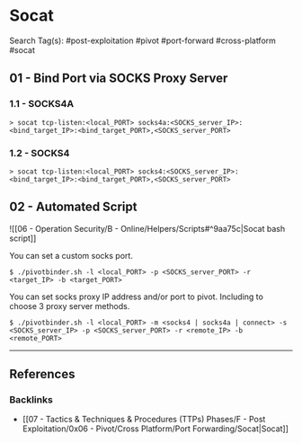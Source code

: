 # Socat

Search Tag(s): #post-exploitation #pivot #port-forward #cross-platform #socat

## 01 - Bind Port via SOCKS Proxy Server

### 1.1 - SOCKS4A

```
> socat tcp-listen:<local_PORT> socks4a:<SOCKS_server_IP>:<bind_target_IP>:<bind_target_PORT>,<SOCKS_server_PORT>
```

### 1.2 - SOCKS4

```
> socat tcp-listen:<local_PORT> socks4:<SOCKS_server_IP>:<bind_target_IP>:<bind_target_PORT>,<SOCKS_server_PORT>
```

## 02 - Automated Script

![[06 - Operation Security/B - Online/Helpers/Scripts#^9aa75c|Socat bash script]]

You can set a custom socks port.

```
$ ./pivotbinder.sh -l <local_PORT> -p <SOCKS_server_PORT> -r <target_IP> -b <target_PORT>
```

You can set socks proxy IP address and/or port to pivot. Including to choose 3 proxy server methods.

```
$ ./pivotbinder.sh -l <local_PORT> -m <socks4 | socks4a | connect> -s <SOCKS_server_IP> -p <SOCKS_server_PORT> -r <remote_IP> -b <remote_PORT>
```

---
## References

### Backlinks

- [[07 - Tactics & Techniques & Procedures (TTPs) Phases/F - Post Exploitation/0x06 - Pivot/Cross Platform/Port Forwarding/Socat|Socat]]